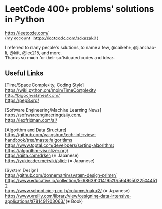 # LeetCode 400+ problems' solutions in Python

https://leetcode.com/  
(my account : https://leetcode.com/sokazaki/ )  

I referred to many people's solutions, to name a few, @caikehe, @jianchao-li, @kitt, @lee215, and more.  
Thanks so much for their sofisticated codes and ideas.

## Useful Links
[Time/Space Complexity, Coding Style]  
https://wiki.python.org/moin/TimeComplexity  
http://bigocheatsheet.com/  
https://pep8.org/  

[Software Engineering/Machine Learning News]  
https://softwareengineeringdaily.com/  
https://lexfridman.com/ai/  

[Algorithm and Data Structure]  
https://github.com/yangshun/tech-interview-handbook/tree/master/algorithms  
https://www.toptal.com/developers/sorting-algorithms  
https://algorithm-visualizer.org/  
https://qiita.com/drken (※ Japanese)  
https://yukicoder.me/wiki/slide (※ Japanese)  

[System Design]  
https://github.com/donnemartin/system-design-primer/  
https://www.educative.io/collection/5668639101419520/5649050225344512  
https://www.school.ctc-g.co.jp/columns/nakai2/ (※ Japanese)  
https://www.oreilly.com/library/view/designing-data-intensive-applications/9781491903063/ (※ Book)  
